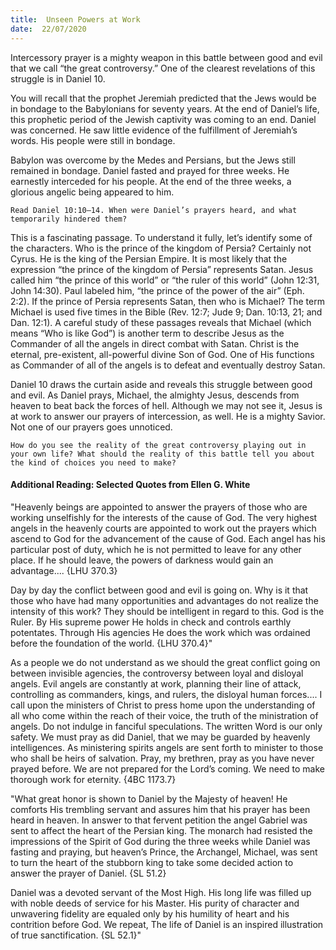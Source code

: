 ```yaml
---
title:  Unseen Powers at Work
date:  22/07/2020
---
```


Intercessory prayer is a mighty weapon in this battle between good and evil that we call “the great controversy.” One of the clearest revelations of this struggle is in Daniel 10.

You will recall that the prophet Jeremiah predicted that the Jews would be in bondage to the Babylonians for seventy years. At the end of Daniel’s life, this prophetic period of the Jewish captivity was coming to an end. Daniel was concerned. He saw little evidence of the fulfillment of Jeremiah’s words. His people were still in bondage.

Babylon was overcome by the Medes and Persians, but the Jews still remained in bondage. Daniel fasted and prayed for three weeks. He earnestly interceded for his people. At the end of the three weeks, a glorious angelic being appeared to him.

`Read Daniel 10:10–14. When were Daniel’s prayers heard, and what temporarily hindered them?`

This is a fascinating passage. To understand it fully, let’s identify some of the characters. Who is the prince of the kingdom of Persia? Certainly not Cyrus. He is the king of the Persian Empire. It is most likely that the expression “the prince of the kingdom of Persia” represents Satan. Jesus called him “the prince of this world” or “the ruler of this world” (John 12:31, John 14:30). Paul labeled him, “the prince of the power of the air” (Eph. 2:2). If the prince of Persia represents Satan, then who is Michael? The term Michael is used five times in the Bible (Rev. 12:7; Jude 9; Dan. 10:13, 21; and Dan. 12:1). A careful study of these passages reveals that Michael (which means “Who is like God”) is another term to describe Jesus as the Commander of all the angels in direct combat with Satan. Christ is the eternal, pre-existent, all-powerful divine Son of God. One of His functions as Commander of all of the angels is to defeat and eventually destroy Satan.

Daniel 10 draws the curtain aside and reveals this struggle between good and evil. As Daniel prays, Michael, the almighty Jesus, descends from heaven to beat back the forces of hell. Although we may not see it, Jesus is at work to answer our prayers of intercession, as well. He is a mighty Savior. Not one of our prayers goes unnoticed.

`How do you see the reality of the great controversy playing out in your own life? What should the reality of this battle tell you about the kind of choices you need to make?`

#### Additional Reading: Selected Quotes from Ellen G. White

"Heavenly beings are appointed to answer the prayers of those who are working unselfishly for the interests of the cause of God. The very highest angels in the heavenly courts are appointed to work out the prayers which ascend to God for the advancement of the cause of God. Each angel has his particular post of duty, which he is not permitted to leave for any other place. If he should leave, the powers of darkness would gain an advantage.... {LHU 370.3}

Day by day the conflict between good and evil is going on. Why is it that those who have had many opportunities and advantages do not realize the intensity of this work? They should be intelligent in regard to this. God is the Ruler. By His supreme power He holds in check and controls earthly potentates. Through His agencies He does the work which was ordained before the foundation of the world. {LHU 370.4}"

As a people we do not understand as we should the great conflict going on between invisible agencies, the controversy between loyal and disloyal angels. Evil angels are constantly at work, planning their line of attack, controlling as commanders, kings, and rulers, the disloyal human forces.... I call upon the ministers of Christ to press home upon the understanding of all who come within the reach of their voice, the truth of the ministration of angels. Do not indulge in fanciful speculations. The written Word is our only safety. We must pray as did Daniel, that we may be guarded by heavenly intelligences. As ministering spirits angels are sent forth to minister to those who shall be heirs of salvation. Pray, my brethren, pray as you have never prayed before. We are not prepared for the Lord’s coming. We need to make thorough work for eternity. {4BC 1173.7}

"What great honor is shown to Daniel by the Majesty of heaven! He comforts His trembling servant and assures him that his prayer has been heard in heaven. In answer to that fervent petition the angel Gabriel was sent to affect the heart of the Persian king. The monarch had resisted the impressions of the Spirit of God during the three weeks while Daniel was fasting and praying, but heaven’s Prince, the Archangel, Michael, was sent to turn the heart of the stubborn king to take some decided action to answer the prayer of Daniel. {SL 51.2}

Daniel was a devoted servant of the Most High. His long life was filled up with noble deeds of service for his Master. His purity of character and unwavering fidelity are equaled only by his humility of heart and his contrition before God. We repeat, The life of Daniel is an inspired illustration of true sanctification. {SL 52.1}"